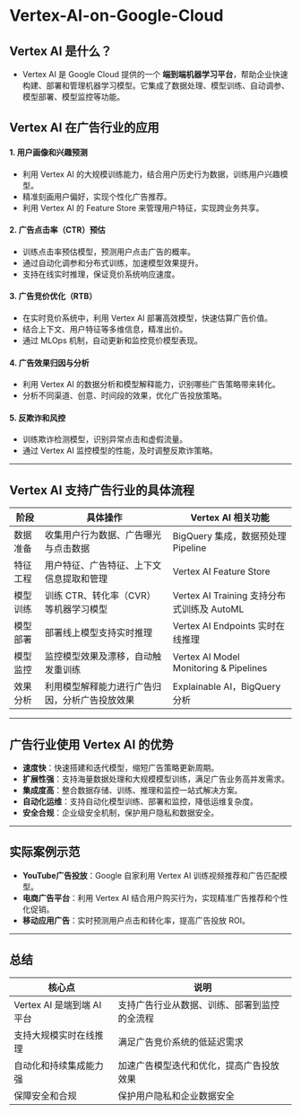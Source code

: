 # Vertex-AI-on-Google-Cloud

## Vertex AI 是什么？

- Vertex AI 是 Google Cloud 提供的一个 **端到端机器学习平台**，帮助企业快速构建、部署和管理机器学习模型。它集成了数据处理、模型训练、自动调参、模型部署、模型监控等功能。

## Vertex AI 在广告行业的应用

#### 1. 用户画像和兴趣预测
- 利用 Vertex AI 的大规模训练能力，结合用户历史行为数据，训练用户兴趣模型。
- 精准刻画用户偏好，实现个性化广告推荐。
- 利用 Vertex AI 的 Feature Store 来管理用户特征，实现跨业务共享。

#### 2. 广告点击率（CTR）预估
- 训练点击率预估模型，预测用户点击广告的概率。
- 通过自动化调参和分布式训练，加速模型效果提升。
- 支持在线实时推理，保证竞价系统响应速度。

#### 3. 广告竞价优化（RTB）
- 在实时竞价系统中，利用 Vertex AI 部署高效模型，快速估算广告价值。
- 结合上下文、用户特征等多维信息，精准出价。
- 通过 MLOps 机制，自动更新和监控竞价模型表现。

#### 4. 广告效果归因与分析
- 利用 Vertex AI 的数据分析和模型解释能力，识别哪些广告策略带来转化。
- 分析不同渠道、创意、时间段的效果，优化广告投放策略。

#### 5. 反欺诈和风控
- 训练欺诈检测模型，识别异常点击和虚假流量。
- 通过 Vertex AI 监控模型的性能，及时调整反欺诈策略。


---

## Vertex AI 支持广告行业的具体流程

| 阶段       | 具体操作                                         | Vertex AI 相关功能                                  |
|------------|------------------------------------------------ |----------------------------------------------------|
| 数据准备   | 收集用户行为数据、广告曝光与点击数据                | BigQuery 集成，数据预处理 Pipeline                   |
| 特征工程   | 用户特征、广告特征、上下文信息提取和管理            | Vertex AI Feature Store                              |
| 模型训练   | 训练 CTR、转化率（CVR）等机器学习模型              | Vertex AI Training 支持分布式训练及 AutoML           |
| 模型部署   | 部署线上模型支持实时推理                          | Vertex AI Endpoints 实时在线推理                      |
| 模型监控   | 监控模型效果及漂移，自动触发重训练                 | Vertex AI Model Monitoring & Pipelines               |
| 效果分析   | 利用模型解释能力进行广告归因，分析广告投放效果       | Explainable AI，BigQuery 分析                         |

---

## 广告行业使用 Vertex AI 的优势

- **速度快**：快速搭建和迭代模型，缩短广告策略更新周期。
- **扩展性强**：支持海量数据处理和大规模模型训练，满足广告业务高并发需求。
- **集成度高**：整合数据存储、训练、推理和监控一站式解决方案。
- **自动化运维**：支持自动化模型训练、部署和监控，降低运维复杂度。
- **安全合规**：企业级安全机制，保护用户隐私和数据安全。

---

## 实际案例示范

- **YouTube广告投放**：Google 自家利用 Vertex AI 训练视频推荐和广告匹配模型。
- **电商广告平台**：利用 Vertex AI 结合用户购买行为，实现精准广告推荐和个性化促销。
- **移动应用广告**：实时预测用户点击和转化率，提高广告投放 ROI。

---

## 总结

| 核心点                    | 说明                                     |
|--------------------------|----------------------------------------|
| Vertex AI 是端到端 AI 平台      | 支持广告行业从数据、训练、部署到监控的全流程     |
| 支持大规模实时在线推理        | 满足广告竞价系统的低延迟需求                     |
| 自动化和持续集成能力强        | 加速广告模型迭代和优化，提高广告投放效果           |
| 保障安全和合规              | 保护用户隐私和企业数据安全                        |

























